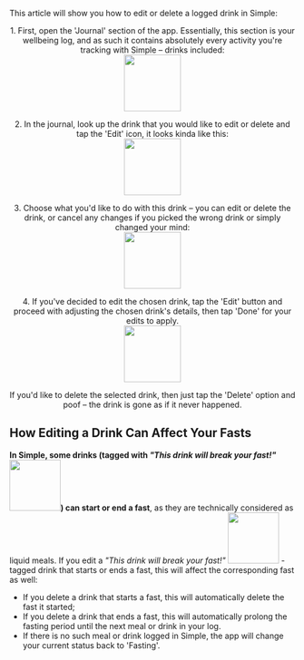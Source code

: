 This article will show you how to edit or delete a logged drink in Simple:

<p align="center"> 1. First, open the 'Journal' section of the app. Essentially, this section is your wellbeing log, and as such it contains absolutely every activity you're tracking with Simple – drinks included: <br/>
  <img width="100" src="https://dkea7qxfae4ft.cloudfront.net/kb/Journal.png">
</p>

<p align="center"> 2. In the journal, look up the drink that you would like to edit or delete and tap the 'Edit' icon, it looks kinda like this: <br/>
  <img width="100" src="https://dkea7qxfae4ft.cloudfront.net/kb/waterlog.png">
</p>

<p align="center"> 3. Choose what you'd like to do with this drink – you can edit or delete the drink, or cancel any changes if you picked the wrong drink or simply changed your mind:<br/>
   <img width="100" src="https://dkea7qxfae4ft.cloudfront.net/kb/edito.jpg">
</p>

 <p align="center">4. If you've decided to edit the chosen drink, tap the 'Edit' button and proceed with adjusting the chosen drink's details, then tap 'Done' for your edits to apply. <br/>
  <img width="100" src="https://dkea7qxfae4ft.cloudfront.net/kb/Drink.jpeg">
</p>

 <p align="center"> If you'd like to delete the selected drink, then just tap the 'Delete' option and poof – the drink is gone as if it never happened. </p>

## How Editing a Drink Can Affect Your Fasts

**In Simple, some drinks (tagged with *"This drink will break your fast!"* <img width="90" src="https://dkea7qxfae4ft.cloudfront.net/kb/breakf.png">) can start or end a fast**, as they are technically considered as liquid meals. If you edit a *"This drink will break your fast!"* <img width="90" src="https://dkea7qxfae4ft.cloudfront.net/kb/breakf.png"> - tagged drink that starts or ends a fast, this will affect the corresponding fast as well:

* If you delete a drink that starts a fast, this will automatically delete the fast it started;
* If you delete a drink that ends a fast, this will automatically prolong the fasting period until the next meal or drink in your log.
* If there is no such meal or drink logged in Simple, the app will change your current status back to 'Fasting'.
